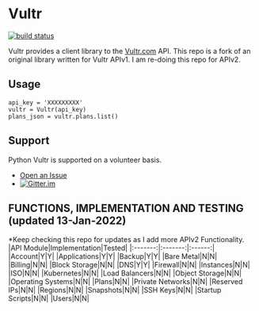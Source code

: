 # Vultr

[![build status](https://travis-ci.org/spry-group/python-vultr.svg?branch=master)](https://travis-ci.org/spry-group/python-vultr)

Vultr provides a client library to the [Vultr.com](https://www.vultr.com/?ref=8914701) API.
This repo is a fork of an original library written for Vultr APIv1. 
I am re-doing this repo for APIv2.

## Usage

```python3
api_key = 'XXXXXXXXX'
vultr = Vultr(api_key)
plans_json = vultr.plans.list()
```
## Support

Python Vultr is supported on a volunteer basis.

* [Open an Issue](https://github.com/spry-group/python-vultr/issues/new)
* [![Gitter.im](https://badges.gitter.im/Join%20Chat.svg)](https://gitter.im/spry-group/python-vultr)

## FUNCTIONS, IMPLEMENTATION AND TESTING (updated 13-Jan-2022)
*Keep checking this repo for updates as I add more APIv2 Functionality.
|API Module|Implementation|Tested|
|:-------:|:-------:|:------:|
|Account|Y|Y|
|Applications|Y|Y|
|Backup|Y|Y|
|Bare Metal|N|N|
|Billing|N|N|
|Block Storage|N|N|
|DNS|Y|Y|
|Firewall|N|N|
|Instances|N|N|
|ISO|N|N|
|Kubernetes|N|N|
|Load Balancers|N|N|
|Object Storage|N|N|
|Operating Systems|N|N|
|Plans|N|N|
|Private Networks|N|N|
|Reserved IPs|N|N|
|Regions|N|N|
|Snapshots|N|N|
|SSH Keys|N|N|
|Startup Scripts|N|N|
|Users|N|N|
